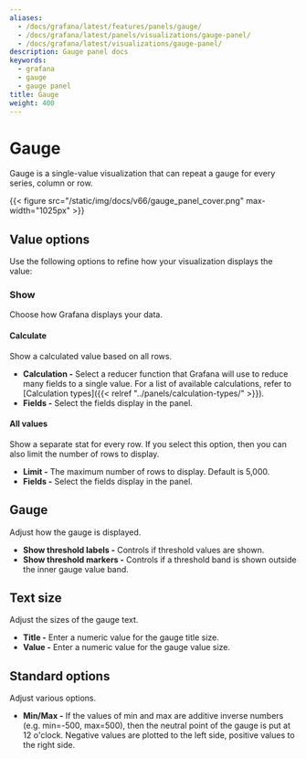 ```yaml
---
aliases:
  - /docs/grafana/latest/features/panels/gauge/
  - /docs/grafana/latest/panels/visualizations/gauge-panel/
  - /docs/grafana/latest/visualizations/gauge-panel/
description: Gauge panel docs
keywords:
  - grafana
  - gauge
  - gauge panel
title: Gauge
weight: 400
---
```


# Gauge

Gauge is a single-value visualization that can repeat a gauge for every series, column or row.

{{< figure src="/static/img/docs/v66/gauge_panel_cover.png" max-width="1025px" >}}

## Value options

Use the following options to refine how your visualization displays the value:

### Show

Choose how Grafana displays your data.

#### Calculate

Show a calculated value based on all rows.

- **Calculation -** Select a reducer function that Grafana will use to reduce many fields to a single value. For a list of available calculations, refer to [Calculation types]({{< relref "../panels/calculation-types/" >}}).
- **Fields -** Select the fields display in the panel.

#### All values

Show a separate stat for every row. If you select this option, then you can also limit the number of rows to display.

- **Limit -** The maximum number of rows to display. Default is 5,000.
- **Fields -** Select the fields display in the panel.

## Gauge

Adjust how the gauge is displayed.

- **Show threshold labels -** Controls if threshold values are shown.
- **Show threshold markers -** Controls if a threshold band is shown outside the inner gauge value band.

## Text size

Adjust the sizes of the gauge text.

- **Title -** Enter a numeric value for the gauge title size.
- **Value -** Enter a numeric value for the gauge value size.

## Standard options

Adjust various options.

- **Min/Max -** If the values of min and max are additive inverse numbers (e.g. min=-500, max=500), then the neutral point of the gauge is put at 12 o'clock. Negative values are plotted to the left side, positive values to the right side.

